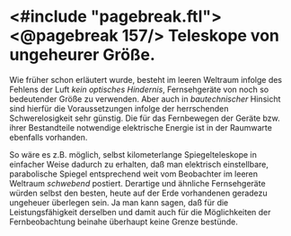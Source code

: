 <#include "pagebreak.ftl">
\<@pagebreak 157/>
Teleskope von ungeheurer Größe.
===============================

Wie früher schon erläutert wurde, besteht im leeren Weltraum
infolge des Fehlens der Luft *kein optisches Hindernis*, Fernsehgeräte
von noch so bedeutender Größe zu verwenden. Aber
auch in *bautechnischer* Hinsicht sind hierfür die Voraussetzungen
infolge der herrschenden Schwerelosigkeit sehr günstig. Die für
das Fernbewegen der Geräte bzw. ihrer Bestandteile notwendige
elektrische Energie ist in der Raumwarte ebenfalls vorhanden.

So wäre es z.B. möglich, selbst kilometerlange Spiegelteleskope
in einfacher Weise dadurch zu erhalten, daß man elektrisch einstellbare,
parabolische Spiegel entsprechend weit vom Beobachter
im leeren Weltraum *schwebend* postiert. Derartige und ähnliche
Fernsehgeräte würden selbst den besten, heute auf der Erde vorhandenen
geradezu ungeheuer überlegen sein. Ja man kann sagen,
daß für die Leistungsfähigkeit derselben und damit auch für
die Möglichkeiten der Fernbeobachtung beinahe überhaupt keine
Grenze bestünde.

